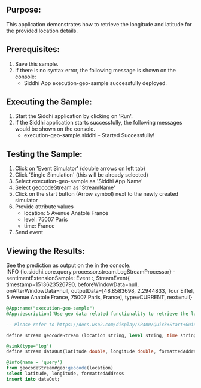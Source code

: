 
## Purpose:
This application demonstrates how to retrieve the longitude and latitude for the provided location details.

## Prerequisites:
1) Save this sample.
2) If there is no syntax error, the following message is shown on the console:
    - Siddhi App execution-geo-sample successfully deployed.

## Executing the Sample:
1) Start the Siddhi application by clicking on 'Run'.
2) If the Siddhi application starts successfully, the following messages would be shown on the console.
    * execution-geo-sample.siddhi - Started Successfully!

## Testing the Sample:
1) Click on 'Event Simulator' (double arrows on left tab)
2) Click 'Single Simulation' (this will be already selected)
3) Select execution-geo-sample as 'Siddhi App Name'
4) Select geocodeStream as 'StreamName'
5) Click on the start button (Arrow symbol) next to the newly created simulator
6) Provide attribute values
    - location: 5 Avenue Anatole France
    - level: 75007 Paris
    - time: France
7) Send event

## Viewing the Results:
See the prediction as output on the in the console.<br/>
INFO {io.siddhi.core.query.processor.stream.LogStreamProcessor} - sentimentExtensionSample: Event :, StreamEvent{ timestamp=1513623526790, beforeWindowData=null, onAfterWindowData=null, outputData=[48.8583698, 2.2944833, Tour Eiffel, 5 Avenue Anatole France, 75007 Paris, France], type=CURRENT, next=null}

```sql
@App:name("execution-geo-sample")
@App:description('Use geo data related functionality to retrieve the longitude and latitude for the provided location details.')

-- Please refer to https://docs.wso2.com/display/SP400/Quick+Start+Guide on getting started with streaming-integrator-tooling.

define stream geocodeStream (location string, level string, time string);

@sink(type='log')
define stream dataOut(latitude double, longitude double, formattedAddress string);

@info(name = 'query')
from geocodeStream#geo:geocode(location)
select latitude, longitude, formattedAddress
insert into dataOut;
```
